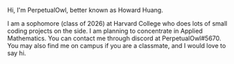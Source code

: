 Hi, I'm PerpetualOwl, better known as Howard Huang.

I am a sophomore (class of 2026) at Harvard College who does lots of small coding projects on the side.
I am planning to concentrate in Applied Mathematics.
You can contact me through discord at PerpetualOwl#5670.
You may also find me on campus if you are a classmate, and I would love to say hi.
